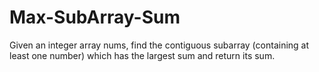 # Max-SubArray-Sum
Given an integer array nums, find the contiguous subarray (containing at least one number) which has the largest sum and return its sum.
